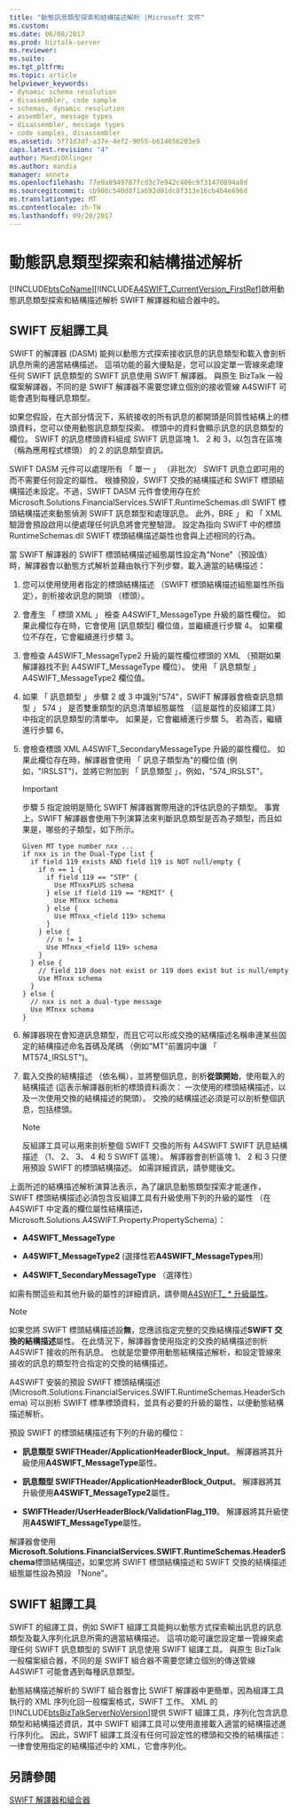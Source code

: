 ```yaml
---
title: "動態訊息類型探索和結構描述解析 |Microsoft 文件"
ms.custom: 
ms.date: 06/08/2017
ms.prod: biztalk-server
ms.reviewer: 
ms.suite: 
ms.tgt_pltfrm: 
ms.topic: article
helpviewer_keywords:
- dynamic schema resolution
- disassembler, code sample
- schemas, dynamic resolution
- assembler, message types
- disassembler, message types
- code samples, disassembler
ms.assetid: 5f71d3df-a37e-4ef2-9055-b614656203e9
caps.latest.revision: "4"
author: MandiOhlinger
ms.author: mandia
manager: anneta
ms.openlocfilehash: 77e9a8949787fcd3c7e942c406c9f31470894a8d
ms.sourcegitcommit: cb908c540d8f1a692d01dc8f313e16cb4b4e696d
ms.translationtype: MT
ms.contentlocale: zh-TW
ms.lasthandoff: 09/20/2017
---
```

# <a name="dynamic-message-type-discovery-and-schema-resolution"></a>動態訊息類型探索和結構描述解析
[!INCLUDE[btsCoName](../../includes/btsconame-md.md)][!INCLUDE[A4SWIFT_CurrentVersion_FirstRef](../../includes/a4swift-currentversion-firstref-md.md)]啟用動態訊息類型探索和結構描述解析 SWIFT 解譯器和組合器中的。  
  
## <a name="swift-disassembler"></a>SWIFT 反組譯工具  
 SWIFT 的解譯器 (DASM) 能夠以動態方式探索接收訊息的訊息類型和載入會剖析訊息所需的適當結構描述。 這項功能的最大優點是，您可以設定單一管線來處理任何 SWIFT 訊息類型的 SWIFT 訊息使用 SWIFT 解譯器。 與原生 BizTalk 一般檔案解譯器，不同的是 SWIFT 解譯器不需要您建立個別的接收管線 A4SWIFT 可能會遇到每種訊息類型。  
  
 如果您假設，在大部分情況下，系統接收的所有訊息的都開頭是同質性結構上的標頭資料，您可以使用動態訊息類型探索。 標頭中的資料會顯示訊息的訊息類型的欄位。 SWIFT 的訊息標頭資料組成 SWIFT 訊息區塊 1、 2 和 3，以包含在區塊 （稱為應用程式標頭） 的 2 的訊息類型資訊。  
  
 SWIFT DASM 元件可以處理所有 「 單一 」 （非批次） SWIFT 訊息立即可用的而不需要任何設定的屬性。 根據預設，SWIFT 交換的結構描述和 SWIFT 標頭結構描述未設定。不過，SWIFT DASM 元件會使用存在於 Microsoft.Solutions.FinancialServices.SWIFT.RuntimeSchemas.dll SWIFT 標頭結構描述來動態偵測 SWIFT 訊息類型和處理訊息。 此外，BRE 」 和 「 XML 驗證會預設啟用以便處理任何訊息將會完整驗證。 設定為指向 SWIFT 中的標頭 RuntimeSchemas.dll SWIFT 標頭結構描述屬性也會與上述相同的行為。  
  
 當 SWIFT 解譯器的 SWIFT 標頭結構描述組態屬性設定為"None"（預設值） 時，解譯器會以動態方式解析並藉由執行下列步驟，載入適當的結構描述：  
  
1.  您可以使用使用者指定的標頭結構描述 （SWIFT 標頭結構描述組態屬性所指定），剖析接收訊息的開頭 （標頭）。  
  
2.  會產生 「 標頭 XML 」 檢查 A4SWIFT_MessageType 升級的屬性欄位。 如果此欄位存在時，它會使用 [訊息類型] 欄位值，並繼續進行步驟 4。 如果欄位不存在，它會繼續進行步驟 3。  
  
3.  會檢查 A4SWIFT_MessageType2 升級的屬性欄位標頭的 XML （預期如果解譯器找不到 A4SWIFT_MessageType 欄位）。 使用 「 訊息類型 」 A4SWIFT_MessageType2 欄位值。  
  
4.  如果 「 訊息類型 」 步驟 2 或 3 中識別"574"，SWIFT 解譯器會檢查訊息類型 」 574 」 是否雙重類型的訊息清單組態屬性 （這是屬性的反組譯工具） 中指定的訊息類型的清單中。 如果是，它會繼續進行步驟 5。 若為否，繼續進行步驟 6。  
  
5.  會檢查標頭 XML A4SWIFT_SecondaryMessageType 升級的屬性欄位。 如果此欄位存在時，解譯器會使用 「 訊息子類型為"的欄位值 (例如，"IRSLST")，並將它附加到 「 訊息類型 」，例如，"574_IRSLST"。  
  
    > [!IMPORTANT]
    >  步驟 5 指定說明是簡化 SWIFT 解譯器實際用途的評估訊息的子類型。 事實上，SWIFT 解譯器會使用下列演算法來判斷訊息類型是否為子類型，而且如果是，哪些的子類型，如下所示。  
  
    ```  
    Given MT type number nxx ...  
    if nxx is in the Dual-Type list {  
      if field 119 exists AND field 119 is NOT null/empty {  
        if n == 1 {  
          if field 119 == "STP" {  
            Use MTnxxPLUS schema  
          } else if field 119 == "REMIT" {  
            Use MTnxx schema  
          } else {  
            Use MTnxx_<field 119> schema  
          }   
        } else {  
          // n != 1  
          Use MTnxx_<field 119> schema  
        }  
      } else {  
        // field 119 does not exist or 119 does exist but is null/empty  
        Use MTnxx schema  
      }  
    } else {  
      // nxx is not a dual-type message  
      Use MTnxx schema  
    }  
    ```  
  
6.  解譯器現在會知道訊息類型，而且它可以形成交換的結構描述名稱串連某些固定的結構描述命名首碼及尾碼 （例如"MT"前置詞中讓 「 MT574_IRSLST")。  
  
7.  載入交換的結構描述 （依名稱），並將整個訊息，剖析**從頭開始**，使用載入的結構描述 (這表示解譯器剖析的標頭資料兩次： 一次使用的標頭結構描述，以及一次使用交換的結構描述的開頭）。 交換的結構描述必須是可以剖析整個訊息，包括標頭。  
  
    > [!NOTE]
    >  反組譯工具可以用來剖析整個 SWIFT 交換的所有 A4SWIFT SWIFT 訊息結構描述 （1、 2、 3、 4 和 5 SWIFT 區塊）。 解譯器會剖析區塊 1、 2 和 3 只使用預設 SWIFT 的標頭結構描述。 如需詳細資訊，請參閱後文。  
  
 上面所述的結構描述解析演算法表示，為了讓訊息動態類型探索才能運作，SWIFT 標頭結構描述必須包含反組譯工具有升級使用下列的升級的屬性 （在 A4SWIFT 中定義的欄位屬性結構描述，Microsoft.Solutions.A4SWIFT.Property.PropertySchema）：  
  
-   **A4SWIFT_MessageType**  
  
-   **A4SWIFT_MessageType2** (選擇性若**A4SWIFT_MessageTypes**用)  
  
-   **A4SWIFT_SecondaryMessageType** （選擇性）  
  
 如需有關這些和其他升級的屬性的詳細資訊，請參閱[A4SWIFT_ * 升級屬性](../../adapters-and-accelerators/accelerator-swift/a4swift-promoted-properties.md)。  
  
> [!NOTE]
>  如果您將 SWIFT 標頭結構描述設**無**，您應該指定完整的交換結構描述**SWIFT 交換的結構描述**屬性。 在此情況下，解譯器會使用指定的交換的結構描述剖析 A4SWIFT 接收的所有訊息。 也就是您要停用動態結構描述解析，和設定管線來接收的訊息的類型符合指定的交換的結構描述。  
  
 A4SWIFT 安裝的預設 SWIFT 標頭結構描述 (Microsoft.Solutions.FinancialServices.SWIFT.RuntimeSchemas.HeaderSchema) 可以剖析 SWIFT 標準標頭資料，並具有必要的升級的屬性，以便動態結構描述解析。  
  
 預設 SWIFT 的標頭結構描述有下列的升級的欄位：  
  
-   **訊息類型 SWIFTHeader/ApplicationHeaderBlock_Input**。 解譯器將其升級使用**A4SWIFT_MessageType**屬性。  
  
-   **訊息類型 SWIFTHeader/ApplicationHeaderBlock_Output**。 解譯器將其升級使用**A4SWIFT_MessageType2**屬性。  
  
-   **SWIFTHeader/UserHeaderBlock/ValidationFlag_119**。 解譯器將其升級使用**A4SWIFT_MessageType**屬性。  
  
 解譯器會使用**Microsoft.Solutions.FinancialServices.SWIFT.RuntimeSchemas.HeaderSchema**標頭結構描述，如果您將 SWIFT 標頭結構描述和 SWIFT 交換的結構描述組態屬性設為預設 「None"。  
  
## <a name="swift-assembler"></a>SWIFT 組譯工具  
 SWIFT 的組譯工具，例如 SWIFT 組譯工具能夠以動態方式探索輸出訊息的訊息類型及載入序列化訊息所需的適當結構描述。 這項功能可讓您設定單一管線來處理任何 SWIFT 訊息類型的 SWIFT 訊息使用 SWIFT 組譯工具。 與原生 BizTalk 一般檔案組合器，不同的是 SWIFT 組合器不需要您建立個別的傳送管線 A4SWIFT 可能會遇到每種訊息類型。  
  
 動態結構描述解析的 SWIFT 組合器會比 SWIFT 解譯器中更簡單，因為組譯工具執行的 XML 序列化回一般檔案格式，SWIFT 工作。 XML 的[!INCLUDE[btsBizTalkServerNoVersion](../../includes/btsbiztalkservernoversion-md.md)]提供 SWIFT 組譯工具，序列化包含訊息類型和結構描述資訊，其中 SWIFT 組譯工具可以使用直接載入適當的結構描述進行序列化。 因此，SWIFT 組譯工具沒有任何可設定性的標頭和交換的結構描述： 一律會使用指定的結構描述中的 XML，它會序列化。  
  
## <a name="see-also"></a>另請參閱  
 [SWIFT 解譯器和組合器](../../adapters-and-accelerators/accelerator-swift/working-with-the-swift-disassembler-and-assembler.md)